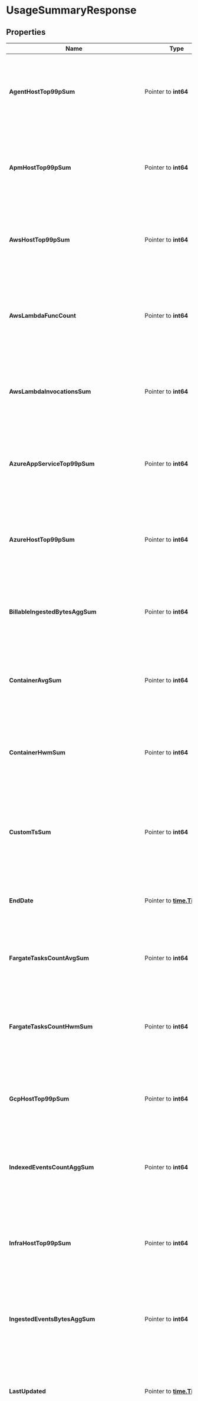 # UsageSummaryResponse

## Properties

Name | Type | Description | Notes
------------ | ------------- | ------------- | -------------
**AgentHostTop99pSum** | Pointer to **int64** | Shows the 99th percentile of all agent hosts over all hours in the current month(s) for all organizations. | [optional] 
**ApmHostTop99pSum** | Pointer to **int64** | Shows the 99th percentile of all distinct APM hosts over all hours in the current month(s) for all organizations. | [optional] 
**AwsHostTop99pSum** | Pointer to **int64** | Shows the 99th percentile of all AWS hosts over all hours in the current month(s) for all organizations. | [optional] 
**AwsLambdaFuncCount** | Pointer to **int64** | Shows the average of the number of functions that executed 1 or more times each hour in the current month(s) for all organizations. | [optional] 
**AwsLambdaInvocationsSum** | Pointer to **int64** | Shows the sum of all AWS Lambda invocations over all hours in the current month(s) for all organizations. | [optional] 
**AzureAppServiceTop99pSum** | Pointer to **int64** | Shows the 99th percentile of all Azure app services over all hours in the current month(s) for all organizations. | [optional] 
**AzureHostTop99pSum** | Pointer to **int64** | Shows the 99th percentile of all Azure hosts over all hours in the current month(s) for all organizations. | [optional] 
**BillableIngestedBytesAggSum** | Pointer to **int64** | Shows the sum of all log bytes ingested over all hours in the current month(s) for all organizations. | [optional] 
**ContainerAvgSum** | Pointer to **int64** | Shows the average of all distinct containers over all hours in the current month(s) for all organizations. | [optional] 
**ContainerHwmSum** | Pointer to **int64** | Shows the high watermark of all distinct containers over all hours in the current month(s) for all organizations. | [optional] 
**CustomTsSum** | Pointer to **int64** | Shows the average number of distinct custom metrics over all hours in the current month(s) for all organizations. | [optional] 
**EndDate** | Pointer to [**time.Time**](time.Time.md) | Shows the last date of usage in the current month(s) for all organizations. | [optional] 
**FargateTasksCountAvgSum** | Pointer to **int64** | Shows the average of all Fargate tasks over all hours in the current month(s) for all organizations. | [optional] 
**FargateTasksCountHwmSum** | Pointer to **int64** | Shows the high watermark of all Fargate tasks over all hours in the current month(s) for all organizations. | [optional] 
**GcpHostTop99pSum** | Pointer to **int64** | Shows the 99th percentile of all GCP hosts over all hours in the current month(s) for all organizations. | [optional] 
**IndexedEventsCountAggSum** | Pointer to **int64** | Shows the sum of all log events indexed over all hours in the current month(s) for all organizations. | [optional] 
**InfraHostTop99pSum** | Pointer to **int64** | Shows the 99th percentile of all distinct infrastructure hosts over all hours in the current month(s) for all organizations. | [optional] 
**IngestedEventsBytesAggSum** | Pointer to **int64** | Shows the sum of all log bytes ingested over all hours in the current month(s) for all organizations. | [optional] 
**LastUpdated** | Pointer to [**time.Time**](time.Time.md) | Shows the the most recent hour in the current month(s) for all organizations for which all usages were calculated. | [optional] 
**NetflowIndexedEventsCountAggSum** | Pointer to **int64** | Shows the sum of all Network flows indexed over all hours in the current month(s) for all organizations. | [optional] 
**NpmHostTop99pSum** | Pointer to **int64** | Shows the 99th percentile of all distinct Networks hosts over all hours in the current month(s) for all organizations. | [optional] 
**ProfilingContainerAgentCountAvg** | Pointer to **int64** | Shows the average number of profiled containers over all hours in the current month(s) for all organizations. | [optional] 
**ProfilingHostCountTop99pSum** | Pointer to **int64** | Shows the 99th percentile of all profiled hosts over all hours in the current month(s) for all organizations. | [optional] 
**RumSessionCountAggSum** | Pointer to **int64** | Shows the sum of all RUM Sessions over all hours in the current month(s) for all organizations. | [optional] 
**StartDate** | Pointer to [**time.Time**](time.Time.md) | Shows the first date of usage in the current month(s) for all organizations. | [optional] 
**SyntheticsBrowserCheckCallsCountAggSum** | Pointer to **int64** | Shows the sum of all Synthetic browser tests over all hours in the current month(s) for all organizations. | [optional] 
**SyntheticsCheckCallsCountAggSum** | Pointer to **int64** | Shows the sum of all Synthetic API tests over all hours in the current month(s) for all organizations. | [optional] 
**TraceSearchIndexedEventsCountAggSum** | Pointer to **int64** | Shows the sum of all analyzed spans indexed over all hours in the current month(s) for all organizations. | [optional] 
**TwolIngestedEventsBytesAggSum** | Pointer to **int64** | Shows the sum of all tracing without limits bytes ingested over all hours in the current month(s) for all organizations. | [optional] 
**Usage** | Pointer to [**[]UsageSummaryDate**](UsageSummaryDate.md) | An array of objects regarding hourly usage. | [optional] 

## Methods

### NewUsageSummaryResponse

`func NewUsageSummaryResponse() *UsageSummaryResponse`

NewUsageSummaryResponse instantiates a new UsageSummaryResponse object
This constructor will assign default values to properties that have it defined,
and makes sure properties required by API are set, but the set of arguments
will change when the set of required properties is changed

### NewUsageSummaryResponseWithDefaults

`func NewUsageSummaryResponseWithDefaults() *UsageSummaryResponse`

NewUsageSummaryResponseWithDefaults instantiates a new UsageSummaryResponse object
This constructor will only assign default values to properties that have it defined,
but it doesn't guarantee that properties required by API are set

### GetAgentHostTop99pSum

`func (o *UsageSummaryResponse) GetAgentHostTop99pSum() int64`

GetAgentHostTop99pSum returns the AgentHostTop99pSum field if non-nil, zero value otherwise.

### GetAgentHostTop99pSumOk

`func (o *UsageSummaryResponse) GetAgentHostTop99pSumOk() (*int64, bool)`

GetAgentHostTop99pSumOk returns a tuple with the AgentHostTop99pSum field if it's non-nil, zero value otherwise
and a boolean to check if the value has been set.

### SetAgentHostTop99pSum

`func (o *UsageSummaryResponse) SetAgentHostTop99pSum(v int64)`

SetAgentHostTop99pSum sets AgentHostTop99pSum field to given value.

### HasAgentHostTop99pSum

`func (o *UsageSummaryResponse) HasAgentHostTop99pSum() bool`

HasAgentHostTop99pSum returns a boolean if a field has been set.

### GetApmHostTop99pSum

`func (o *UsageSummaryResponse) GetApmHostTop99pSum() int64`

GetApmHostTop99pSum returns the ApmHostTop99pSum field if non-nil, zero value otherwise.

### GetApmHostTop99pSumOk

`func (o *UsageSummaryResponse) GetApmHostTop99pSumOk() (*int64, bool)`

GetApmHostTop99pSumOk returns a tuple with the ApmHostTop99pSum field if it's non-nil, zero value otherwise
and a boolean to check if the value has been set.

### SetApmHostTop99pSum

`func (o *UsageSummaryResponse) SetApmHostTop99pSum(v int64)`

SetApmHostTop99pSum sets ApmHostTop99pSum field to given value.

### HasApmHostTop99pSum

`func (o *UsageSummaryResponse) HasApmHostTop99pSum() bool`

HasApmHostTop99pSum returns a boolean if a field has been set.

### GetAwsHostTop99pSum

`func (o *UsageSummaryResponse) GetAwsHostTop99pSum() int64`

GetAwsHostTop99pSum returns the AwsHostTop99pSum field if non-nil, zero value otherwise.

### GetAwsHostTop99pSumOk

`func (o *UsageSummaryResponse) GetAwsHostTop99pSumOk() (*int64, bool)`

GetAwsHostTop99pSumOk returns a tuple with the AwsHostTop99pSum field if it's non-nil, zero value otherwise
and a boolean to check if the value has been set.

### SetAwsHostTop99pSum

`func (o *UsageSummaryResponse) SetAwsHostTop99pSum(v int64)`

SetAwsHostTop99pSum sets AwsHostTop99pSum field to given value.

### HasAwsHostTop99pSum

`func (o *UsageSummaryResponse) HasAwsHostTop99pSum() bool`

HasAwsHostTop99pSum returns a boolean if a field has been set.

### GetAwsLambdaFuncCount

`func (o *UsageSummaryResponse) GetAwsLambdaFuncCount() int64`

GetAwsLambdaFuncCount returns the AwsLambdaFuncCount field if non-nil, zero value otherwise.

### GetAwsLambdaFuncCountOk

`func (o *UsageSummaryResponse) GetAwsLambdaFuncCountOk() (*int64, bool)`

GetAwsLambdaFuncCountOk returns a tuple with the AwsLambdaFuncCount field if it's non-nil, zero value otherwise
and a boolean to check if the value has been set.

### SetAwsLambdaFuncCount

`func (o *UsageSummaryResponse) SetAwsLambdaFuncCount(v int64)`

SetAwsLambdaFuncCount sets AwsLambdaFuncCount field to given value.

### HasAwsLambdaFuncCount

`func (o *UsageSummaryResponse) HasAwsLambdaFuncCount() bool`

HasAwsLambdaFuncCount returns a boolean if a field has been set.

### GetAwsLambdaInvocationsSum

`func (o *UsageSummaryResponse) GetAwsLambdaInvocationsSum() int64`

GetAwsLambdaInvocationsSum returns the AwsLambdaInvocationsSum field if non-nil, zero value otherwise.

### GetAwsLambdaInvocationsSumOk

`func (o *UsageSummaryResponse) GetAwsLambdaInvocationsSumOk() (*int64, bool)`

GetAwsLambdaInvocationsSumOk returns a tuple with the AwsLambdaInvocationsSum field if it's non-nil, zero value otherwise
and a boolean to check if the value has been set.

### SetAwsLambdaInvocationsSum

`func (o *UsageSummaryResponse) SetAwsLambdaInvocationsSum(v int64)`

SetAwsLambdaInvocationsSum sets AwsLambdaInvocationsSum field to given value.

### HasAwsLambdaInvocationsSum

`func (o *UsageSummaryResponse) HasAwsLambdaInvocationsSum() bool`

HasAwsLambdaInvocationsSum returns a boolean if a field has been set.

### GetAzureAppServiceTop99pSum

`func (o *UsageSummaryResponse) GetAzureAppServiceTop99pSum() int64`

GetAzureAppServiceTop99pSum returns the AzureAppServiceTop99pSum field if non-nil, zero value otherwise.

### GetAzureAppServiceTop99pSumOk

`func (o *UsageSummaryResponse) GetAzureAppServiceTop99pSumOk() (*int64, bool)`

GetAzureAppServiceTop99pSumOk returns a tuple with the AzureAppServiceTop99pSum field if it's non-nil, zero value otherwise
and a boolean to check if the value has been set.

### SetAzureAppServiceTop99pSum

`func (o *UsageSummaryResponse) SetAzureAppServiceTop99pSum(v int64)`

SetAzureAppServiceTop99pSum sets AzureAppServiceTop99pSum field to given value.

### HasAzureAppServiceTop99pSum

`func (o *UsageSummaryResponse) HasAzureAppServiceTop99pSum() bool`

HasAzureAppServiceTop99pSum returns a boolean if a field has been set.

### GetAzureHostTop99pSum

`func (o *UsageSummaryResponse) GetAzureHostTop99pSum() int64`

GetAzureHostTop99pSum returns the AzureHostTop99pSum field if non-nil, zero value otherwise.

### GetAzureHostTop99pSumOk

`func (o *UsageSummaryResponse) GetAzureHostTop99pSumOk() (*int64, bool)`

GetAzureHostTop99pSumOk returns a tuple with the AzureHostTop99pSum field if it's non-nil, zero value otherwise
and a boolean to check if the value has been set.

### SetAzureHostTop99pSum

`func (o *UsageSummaryResponse) SetAzureHostTop99pSum(v int64)`

SetAzureHostTop99pSum sets AzureHostTop99pSum field to given value.

### HasAzureHostTop99pSum

`func (o *UsageSummaryResponse) HasAzureHostTop99pSum() bool`

HasAzureHostTop99pSum returns a boolean if a field has been set.

### GetBillableIngestedBytesAggSum

`func (o *UsageSummaryResponse) GetBillableIngestedBytesAggSum() int64`

GetBillableIngestedBytesAggSum returns the BillableIngestedBytesAggSum field if non-nil, zero value otherwise.

### GetBillableIngestedBytesAggSumOk

`func (o *UsageSummaryResponse) GetBillableIngestedBytesAggSumOk() (*int64, bool)`

GetBillableIngestedBytesAggSumOk returns a tuple with the BillableIngestedBytesAggSum field if it's non-nil, zero value otherwise
and a boolean to check if the value has been set.

### SetBillableIngestedBytesAggSum

`func (o *UsageSummaryResponse) SetBillableIngestedBytesAggSum(v int64)`

SetBillableIngestedBytesAggSum sets BillableIngestedBytesAggSum field to given value.

### HasBillableIngestedBytesAggSum

`func (o *UsageSummaryResponse) HasBillableIngestedBytesAggSum() bool`

HasBillableIngestedBytesAggSum returns a boolean if a field has been set.

### GetContainerAvgSum

`func (o *UsageSummaryResponse) GetContainerAvgSum() int64`

GetContainerAvgSum returns the ContainerAvgSum field if non-nil, zero value otherwise.

### GetContainerAvgSumOk

`func (o *UsageSummaryResponse) GetContainerAvgSumOk() (*int64, bool)`

GetContainerAvgSumOk returns a tuple with the ContainerAvgSum field if it's non-nil, zero value otherwise
and a boolean to check if the value has been set.

### SetContainerAvgSum

`func (o *UsageSummaryResponse) SetContainerAvgSum(v int64)`

SetContainerAvgSum sets ContainerAvgSum field to given value.

### HasContainerAvgSum

`func (o *UsageSummaryResponse) HasContainerAvgSum() bool`

HasContainerAvgSum returns a boolean if a field has been set.

### GetContainerHwmSum

`func (o *UsageSummaryResponse) GetContainerHwmSum() int64`

GetContainerHwmSum returns the ContainerHwmSum field if non-nil, zero value otherwise.

### GetContainerHwmSumOk

`func (o *UsageSummaryResponse) GetContainerHwmSumOk() (*int64, bool)`

GetContainerHwmSumOk returns a tuple with the ContainerHwmSum field if it's non-nil, zero value otherwise
and a boolean to check if the value has been set.

### SetContainerHwmSum

`func (o *UsageSummaryResponse) SetContainerHwmSum(v int64)`

SetContainerHwmSum sets ContainerHwmSum field to given value.

### HasContainerHwmSum

`func (o *UsageSummaryResponse) HasContainerHwmSum() bool`

HasContainerHwmSum returns a boolean if a field has been set.

### GetCustomTsSum

`func (o *UsageSummaryResponse) GetCustomTsSum() int64`

GetCustomTsSum returns the CustomTsSum field if non-nil, zero value otherwise.

### GetCustomTsSumOk

`func (o *UsageSummaryResponse) GetCustomTsSumOk() (*int64, bool)`

GetCustomTsSumOk returns a tuple with the CustomTsSum field if it's non-nil, zero value otherwise
and a boolean to check if the value has been set.

### SetCustomTsSum

`func (o *UsageSummaryResponse) SetCustomTsSum(v int64)`

SetCustomTsSum sets CustomTsSum field to given value.

### HasCustomTsSum

`func (o *UsageSummaryResponse) HasCustomTsSum() bool`

HasCustomTsSum returns a boolean if a field has been set.

### GetEndDate

`func (o *UsageSummaryResponse) GetEndDate() time.Time`

GetEndDate returns the EndDate field if non-nil, zero value otherwise.

### GetEndDateOk

`func (o *UsageSummaryResponse) GetEndDateOk() (*time.Time, bool)`

GetEndDateOk returns a tuple with the EndDate field if it's non-nil, zero value otherwise
and a boolean to check if the value has been set.

### SetEndDate

`func (o *UsageSummaryResponse) SetEndDate(v time.Time)`

SetEndDate sets EndDate field to given value.

### HasEndDate

`func (o *UsageSummaryResponse) HasEndDate() bool`

HasEndDate returns a boolean if a field has been set.

### GetFargateTasksCountAvgSum

`func (o *UsageSummaryResponse) GetFargateTasksCountAvgSum() int64`

GetFargateTasksCountAvgSum returns the FargateTasksCountAvgSum field if non-nil, zero value otherwise.

### GetFargateTasksCountAvgSumOk

`func (o *UsageSummaryResponse) GetFargateTasksCountAvgSumOk() (*int64, bool)`

GetFargateTasksCountAvgSumOk returns a tuple with the FargateTasksCountAvgSum field if it's non-nil, zero value otherwise
and a boolean to check if the value has been set.

### SetFargateTasksCountAvgSum

`func (o *UsageSummaryResponse) SetFargateTasksCountAvgSum(v int64)`

SetFargateTasksCountAvgSum sets FargateTasksCountAvgSum field to given value.

### HasFargateTasksCountAvgSum

`func (o *UsageSummaryResponse) HasFargateTasksCountAvgSum() bool`

HasFargateTasksCountAvgSum returns a boolean if a field has been set.

### GetFargateTasksCountHwmSum

`func (o *UsageSummaryResponse) GetFargateTasksCountHwmSum() int64`

GetFargateTasksCountHwmSum returns the FargateTasksCountHwmSum field if non-nil, zero value otherwise.

### GetFargateTasksCountHwmSumOk

`func (o *UsageSummaryResponse) GetFargateTasksCountHwmSumOk() (*int64, bool)`

GetFargateTasksCountHwmSumOk returns a tuple with the FargateTasksCountHwmSum field if it's non-nil, zero value otherwise
and a boolean to check if the value has been set.

### SetFargateTasksCountHwmSum

`func (o *UsageSummaryResponse) SetFargateTasksCountHwmSum(v int64)`

SetFargateTasksCountHwmSum sets FargateTasksCountHwmSum field to given value.

### HasFargateTasksCountHwmSum

`func (o *UsageSummaryResponse) HasFargateTasksCountHwmSum() bool`

HasFargateTasksCountHwmSum returns a boolean if a field has been set.

### GetGcpHostTop99pSum

`func (o *UsageSummaryResponse) GetGcpHostTop99pSum() int64`

GetGcpHostTop99pSum returns the GcpHostTop99pSum field if non-nil, zero value otherwise.

### GetGcpHostTop99pSumOk

`func (o *UsageSummaryResponse) GetGcpHostTop99pSumOk() (*int64, bool)`

GetGcpHostTop99pSumOk returns a tuple with the GcpHostTop99pSum field if it's non-nil, zero value otherwise
and a boolean to check if the value has been set.

### SetGcpHostTop99pSum

`func (o *UsageSummaryResponse) SetGcpHostTop99pSum(v int64)`

SetGcpHostTop99pSum sets GcpHostTop99pSum field to given value.

### HasGcpHostTop99pSum

`func (o *UsageSummaryResponse) HasGcpHostTop99pSum() bool`

HasGcpHostTop99pSum returns a boolean if a field has been set.

### GetIndexedEventsCountAggSum

`func (o *UsageSummaryResponse) GetIndexedEventsCountAggSum() int64`

GetIndexedEventsCountAggSum returns the IndexedEventsCountAggSum field if non-nil, zero value otherwise.

### GetIndexedEventsCountAggSumOk

`func (o *UsageSummaryResponse) GetIndexedEventsCountAggSumOk() (*int64, bool)`

GetIndexedEventsCountAggSumOk returns a tuple with the IndexedEventsCountAggSum field if it's non-nil, zero value otherwise
and a boolean to check if the value has been set.

### SetIndexedEventsCountAggSum

`func (o *UsageSummaryResponse) SetIndexedEventsCountAggSum(v int64)`

SetIndexedEventsCountAggSum sets IndexedEventsCountAggSum field to given value.

### HasIndexedEventsCountAggSum

`func (o *UsageSummaryResponse) HasIndexedEventsCountAggSum() bool`

HasIndexedEventsCountAggSum returns a boolean if a field has been set.

### GetInfraHostTop99pSum

`func (o *UsageSummaryResponse) GetInfraHostTop99pSum() int64`

GetInfraHostTop99pSum returns the InfraHostTop99pSum field if non-nil, zero value otherwise.

### GetInfraHostTop99pSumOk

`func (o *UsageSummaryResponse) GetInfraHostTop99pSumOk() (*int64, bool)`

GetInfraHostTop99pSumOk returns a tuple with the InfraHostTop99pSum field if it's non-nil, zero value otherwise
and a boolean to check if the value has been set.

### SetInfraHostTop99pSum

`func (o *UsageSummaryResponse) SetInfraHostTop99pSum(v int64)`

SetInfraHostTop99pSum sets InfraHostTop99pSum field to given value.

### HasInfraHostTop99pSum

`func (o *UsageSummaryResponse) HasInfraHostTop99pSum() bool`

HasInfraHostTop99pSum returns a boolean if a field has been set.

### GetIngestedEventsBytesAggSum

`func (o *UsageSummaryResponse) GetIngestedEventsBytesAggSum() int64`

GetIngestedEventsBytesAggSum returns the IngestedEventsBytesAggSum field if non-nil, zero value otherwise.

### GetIngestedEventsBytesAggSumOk

`func (o *UsageSummaryResponse) GetIngestedEventsBytesAggSumOk() (*int64, bool)`

GetIngestedEventsBytesAggSumOk returns a tuple with the IngestedEventsBytesAggSum field if it's non-nil, zero value otherwise
and a boolean to check if the value has been set.

### SetIngestedEventsBytesAggSum

`func (o *UsageSummaryResponse) SetIngestedEventsBytesAggSum(v int64)`

SetIngestedEventsBytesAggSum sets IngestedEventsBytesAggSum field to given value.

### HasIngestedEventsBytesAggSum

`func (o *UsageSummaryResponse) HasIngestedEventsBytesAggSum() bool`

HasIngestedEventsBytesAggSum returns a boolean if a field has been set.

### GetLastUpdated

`func (o *UsageSummaryResponse) GetLastUpdated() time.Time`

GetLastUpdated returns the LastUpdated field if non-nil, zero value otherwise.

### GetLastUpdatedOk

`func (o *UsageSummaryResponse) GetLastUpdatedOk() (*time.Time, bool)`

GetLastUpdatedOk returns a tuple with the LastUpdated field if it's non-nil, zero value otherwise
and a boolean to check if the value has been set.

### SetLastUpdated

`func (o *UsageSummaryResponse) SetLastUpdated(v time.Time)`

SetLastUpdated sets LastUpdated field to given value.

### HasLastUpdated

`func (o *UsageSummaryResponse) HasLastUpdated() bool`

HasLastUpdated returns a boolean if a field has been set.

### GetNetflowIndexedEventsCountAggSum

`func (o *UsageSummaryResponse) GetNetflowIndexedEventsCountAggSum() int64`

GetNetflowIndexedEventsCountAggSum returns the NetflowIndexedEventsCountAggSum field if non-nil, zero value otherwise.

### GetNetflowIndexedEventsCountAggSumOk

`func (o *UsageSummaryResponse) GetNetflowIndexedEventsCountAggSumOk() (*int64, bool)`

GetNetflowIndexedEventsCountAggSumOk returns a tuple with the NetflowIndexedEventsCountAggSum field if it's non-nil, zero value otherwise
and a boolean to check if the value has been set.

### SetNetflowIndexedEventsCountAggSum

`func (o *UsageSummaryResponse) SetNetflowIndexedEventsCountAggSum(v int64)`

SetNetflowIndexedEventsCountAggSum sets NetflowIndexedEventsCountAggSum field to given value.

### HasNetflowIndexedEventsCountAggSum

`func (o *UsageSummaryResponse) HasNetflowIndexedEventsCountAggSum() bool`

HasNetflowIndexedEventsCountAggSum returns a boolean if a field has been set.

### GetNpmHostTop99pSum

`func (o *UsageSummaryResponse) GetNpmHostTop99pSum() int64`

GetNpmHostTop99pSum returns the NpmHostTop99pSum field if non-nil, zero value otherwise.

### GetNpmHostTop99pSumOk

`func (o *UsageSummaryResponse) GetNpmHostTop99pSumOk() (*int64, bool)`

GetNpmHostTop99pSumOk returns a tuple with the NpmHostTop99pSum field if it's non-nil, zero value otherwise
and a boolean to check if the value has been set.

### SetNpmHostTop99pSum

`func (o *UsageSummaryResponse) SetNpmHostTop99pSum(v int64)`

SetNpmHostTop99pSum sets NpmHostTop99pSum field to given value.

### HasNpmHostTop99pSum

`func (o *UsageSummaryResponse) HasNpmHostTop99pSum() bool`

HasNpmHostTop99pSum returns a boolean if a field has been set.

### GetProfilingContainerAgentCountAvg

`func (o *UsageSummaryResponse) GetProfilingContainerAgentCountAvg() int64`

GetProfilingContainerAgentCountAvg returns the ProfilingContainerAgentCountAvg field if non-nil, zero value otherwise.

### GetProfilingContainerAgentCountAvgOk

`func (o *UsageSummaryResponse) GetProfilingContainerAgentCountAvgOk() (*int64, bool)`

GetProfilingContainerAgentCountAvgOk returns a tuple with the ProfilingContainerAgentCountAvg field if it's non-nil, zero value otherwise
and a boolean to check if the value has been set.

### SetProfilingContainerAgentCountAvg

`func (o *UsageSummaryResponse) SetProfilingContainerAgentCountAvg(v int64)`

SetProfilingContainerAgentCountAvg sets ProfilingContainerAgentCountAvg field to given value.

### HasProfilingContainerAgentCountAvg

`func (o *UsageSummaryResponse) HasProfilingContainerAgentCountAvg() bool`

HasProfilingContainerAgentCountAvg returns a boolean if a field has been set.

### GetProfilingHostCountTop99pSum

`func (o *UsageSummaryResponse) GetProfilingHostCountTop99pSum() int64`

GetProfilingHostCountTop99pSum returns the ProfilingHostCountTop99pSum field if non-nil, zero value otherwise.

### GetProfilingHostCountTop99pSumOk

`func (o *UsageSummaryResponse) GetProfilingHostCountTop99pSumOk() (*int64, bool)`

GetProfilingHostCountTop99pSumOk returns a tuple with the ProfilingHostCountTop99pSum field if it's non-nil, zero value otherwise
and a boolean to check if the value has been set.

### SetProfilingHostCountTop99pSum

`func (o *UsageSummaryResponse) SetProfilingHostCountTop99pSum(v int64)`

SetProfilingHostCountTop99pSum sets ProfilingHostCountTop99pSum field to given value.

### HasProfilingHostCountTop99pSum

`func (o *UsageSummaryResponse) HasProfilingHostCountTop99pSum() bool`

HasProfilingHostCountTop99pSum returns a boolean if a field has been set.

### GetRumSessionCountAggSum

`func (o *UsageSummaryResponse) GetRumSessionCountAggSum() int64`

GetRumSessionCountAggSum returns the RumSessionCountAggSum field if non-nil, zero value otherwise.

### GetRumSessionCountAggSumOk

`func (o *UsageSummaryResponse) GetRumSessionCountAggSumOk() (*int64, bool)`

GetRumSessionCountAggSumOk returns a tuple with the RumSessionCountAggSum field if it's non-nil, zero value otherwise
and a boolean to check if the value has been set.

### SetRumSessionCountAggSum

`func (o *UsageSummaryResponse) SetRumSessionCountAggSum(v int64)`

SetRumSessionCountAggSum sets RumSessionCountAggSum field to given value.

### HasRumSessionCountAggSum

`func (o *UsageSummaryResponse) HasRumSessionCountAggSum() bool`

HasRumSessionCountAggSum returns a boolean if a field has been set.

### GetStartDate

`func (o *UsageSummaryResponse) GetStartDate() time.Time`

GetStartDate returns the StartDate field if non-nil, zero value otherwise.

### GetStartDateOk

`func (o *UsageSummaryResponse) GetStartDateOk() (*time.Time, bool)`

GetStartDateOk returns a tuple with the StartDate field if it's non-nil, zero value otherwise
and a boolean to check if the value has been set.

### SetStartDate

`func (o *UsageSummaryResponse) SetStartDate(v time.Time)`

SetStartDate sets StartDate field to given value.

### HasStartDate

`func (o *UsageSummaryResponse) HasStartDate() bool`

HasStartDate returns a boolean if a field has been set.

### GetSyntheticsBrowserCheckCallsCountAggSum

`func (o *UsageSummaryResponse) GetSyntheticsBrowserCheckCallsCountAggSum() int64`

GetSyntheticsBrowserCheckCallsCountAggSum returns the SyntheticsBrowserCheckCallsCountAggSum field if non-nil, zero value otherwise.

### GetSyntheticsBrowserCheckCallsCountAggSumOk

`func (o *UsageSummaryResponse) GetSyntheticsBrowserCheckCallsCountAggSumOk() (*int64, bool)`

GetSyntheticsBrowserCheckCallsCountAggSumOk returns a tuple with the SyntheticsBrowserCheckCallsCountAggSum field if it's non-nil, zero value otherwise
and a boolean to check if the value has been set.

### SetSyntheticsBrowserCheckCallsCountAggSum

`func (o *UsageSummaryResponse) SetSyntheticsBrowserCheckCallsCountAggSum(v int64)`

SetSyntheticsBrowserCheckCallsCountAggSum sets SyntheticsBrowserCheckCallsCountAggSum field to given value.

### HasSyntheticsBrowserCheckCallsCountAggSum

`func (o *UsageSummaryResponse) HasSyntheticsBrowserCheckCallsCountAggSum() bool`

HasSyntheticsBrowserCheckCallsCountAggSum returns a boolean if a field has been set.

### GetSyntheticsCheckCallsCountAggSum

`func (o *UsageSummaryResponse) GetSyntheticsCheckCallsCountAggSum() int64`

GetSyntheticsCheckCallsCountAggSum returns the SyntheticsCheckCallsCountAggSum field if non-nil, zero value otherwise.

### GetSyntheticsCheckCallsCountAggSumOk

`func (o *UsageSummaryResponse) GetSyntheticsCheckCallsCountAggSumOk() (*int64, bool)`

GetSyntheticsCheckCallsCountAggSumOk returns a tuple with the SyntheticsCheckCallsCountAggSum field if it's non-nil, zero value otherwise
and a boolean to check if the value has been set.

### SetSyntheticsCheckCallsCountAggSum

`func (o *UsageSummaryResponse) SetSyntheticsCheckCallsCountAggSum(v int64)`

SetSyntheticsCheckCallsCountAggSum sets SyntheticsCheckCallsCountAggSum field to given value.

### HasSyntheticsCheckCallsCountAggSum

`func (o *UsageSummaryResponse) HasSyntheticsCheckCallsCountAggSum() bool`

HasSyntheticsCheckCallsCountAggSum returns a boolean if a field has been set.

### GetTraceSearchIndexedEventsCountAggSum

`func (o *UsageSummaryResponse) GetTraceSearchIndexedEventsCountAggSum() int64`

GetTraceSearchIndexedEventsCountAggSum returns the TraceSearchIndexedEventsCountAggSum field if non-nil, zero value otherwise.

### GetTraceSearchIndexedEventsCountAggSumOk

`func (o *UsageSummaryResponse) GetTraceSearchIndexedEventsCountAggSumOk() (*int64, bool)`

GetTraceSearchIndexedEventsCountAggSumOk returns a tuple with the TraceSearchIndexedEventsCountAggSum field if it's non-nil, zero value otherwise
and a boolean to check if the value has been set.

### SetTraceSearchIndexedEventsCountAggSum

`func (o *UsageSummaryResponse) SetTraceSearchIndexedEventsCountAggSum(v int64)`

SetTraceSearchIndexedEventsCountAggSum sets TraceSearchIndexedEventsCountAggSum field to given value.

### HasTraceSearchIndexedEventsCountAggSum

`func (o *UsageSummaryResponse) HasTraceSearchIndexedEventsCountAggSum() bool`

HasTraceSearchIndexedEventsCountAggSum returns a boolean if a field has been set.

### GetTwolIngestedEventsBytesAggSum

`func (o *UsageSummaryResponse) GetTwolIngestedEventsBytesAggSum() int64`

GetTwolIngestedEventsBytesAggSum returns the TwolIngestedEventsBytesAggSum field if non-nil, zero value otherwise.

### GetTwolIngestedEventsBytesAggSumOk

`func (o *UsageSummaryResponse) GetTwolIngestedEventsBytesAggSumOk() (*int64, bool)`

GetTwolIngestedEventsBytesAggSumOk returns a tuple with the TwolIngestedEventsBytesAggSum field if it's non-nil, zero value otherwise
and a boolean to check if the value has been set.

### SetTwolIngestedEventsBytesAggSum

`func (o *UsageSummaryResponse) SetTwolIngestedEventsBytesAggSum(v int64)`

SetTwolIngestedEventsBytesAggSum sets TwolIngestedEventsBytesAggSum field to given value.

### HasTwolIngestedEventsBytesAggSum

`func (o *UsageSummaryResponse) HasTwolIngestedEventsBytesAggSum() bool`

HasTwolIngestedEventsBytesAggSum returns a boolean if a field has been set.

### GetUsage

`func (o *UsageSummaryResponse) GetUsage() []UsageSummaryDate`

GetUsage returns the Usage field if non-nil, zero value otherwise.

### GetUsageOk

`func (o *UsageSummaryResponse) GetUsageOk() (*[]UsageSummaryDate, bool)`

GetUsageOk returns a tuple with the Usage field if it's non-nil, zero value otherwise
and a boolean to check if the value has been set.

### SetUsage

`func (o *UsageSummaryResponse) SetUsage(v []UsageSummaryDate)`

SetUsage sets Usage field to given value.

### HasUsage

`func (o *UsageSummaryResponse) HasUsage() bool`

HasUsage returns a boolean if a field has been set.


[[Back to Model list]](../README.md#documentation-for-models) [[Back to API list]](../README.md#documentation-for-api-endpoints) [[Back to README]](../README.md)


